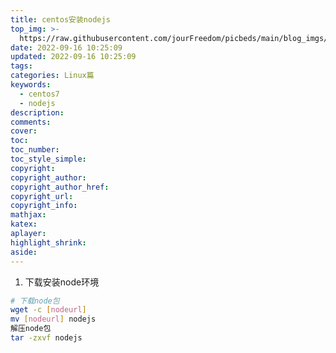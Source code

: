 ```yaml
---
title: centos安装nodejs
top_img: >-
  https://raw.githubusercontent.com/jourFreedom/picbeds/main/blog_imgs/8ea16b280878493e8b07cd4f33c4b465_9b9b8903ca754025ae8507dbb805525a_thumb.jpg
date: 2022-09-16 10:25:09
updated: 2022-09-16 10:25:09
tags:
categories: Linux篇
keywords: 
  - centos7
  - nodejs
description:
comments:
cover:
toc:
toc_number:
toc_style_simple:
copyright:
copyright_author:
copyright_author_href:
copyright_url:
copyright_info:
mathjax:
katex:
aplayer:
highlight_shrink:
aside:
---
```


1. 下载安装node环境

```bash
# 下载node包
wget -c [nodeurl] 
mv [nodeurl] nodejs
解压node包
tar -zxvf nodejs

```
